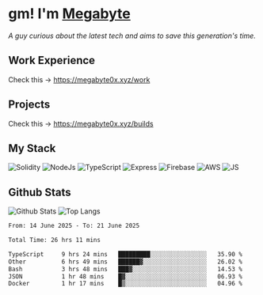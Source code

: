 # gm! I'm [Megabyte](https://megabyte0x.xyz/)

*A guy curious about the latest tech and aims to save this generation's time.*

## Work Experience

Check this -> https://megabyte0x.xyz/work

## Projects

Check this -> https://megabyte0x.xyz/builds

## My Stack

![Solidity](https://img.shields.io/badge/solidity-grey?style=for-the-badge&logo=solidity&logoColor=Green)
![NodeJs](https://img.shields.io/badge/NODE_JS-grey?style=for-the-badge&logo=nodedotjs&logoColor=Green)
![TypeScript](https://img.shields.io/badge/TS-grey?style=for-the-badge&logo=typescript&logoColor=Green)
![Express](https://img.shields.io/badge/EXPRESS-grey?style=for-the-badge&logo=EXPRESS&logoColor=Green)
![Firebase](https://img.shields.io/badge/EXPRESS-grey?style=for-the-badge&logo=EXPRESS&logoColor=Green)
![AWS](https://img.shields.io/badge/AWS-grey?style=for-the-badge&logo=amazonaws&logoColor=Yellow)
![JS](https://img.shields.io/badge/JS-grey?style=for-the-badge&logo=javascript&logoColor=Green)

## Github Stats

![Github Stats](https://github-readme-stats.vercel.app/api?username=megabyte0x&show_icons=true&theme=dark&hide_border=true&bg_color=0D1117) ![Top Langs](https://github-readme-stats.vercel.app/api/top-langs/?username=megabyte0x&layout=compact&theme=dark)

<!--START_SECTION:waka-->

```txt
From: 14 June 2025 - To: 21 June 2025

Total Time: 26 hrs 11 mins

TypeScript     9 hrs 24 mins   █████████░░░░░░░░░░░░░░░░   35.90 %
Other          6 hrs 49 mins   ██████▓░░░░░░░░░░░░░░░░░░   26.02 %
Bash           3 hrs 48 mins   ███▓░░░░░░░░░░░░░░░░░░░░░   14.53 %
JSON           1 hr 48 mins    █▓░░░░░░░░░░░░░░░░░░░░░░░   06.93 %
Docker         1 hr 17 mins    █▒░░░░░░░░░░░░░░░░░░░░░░░   04.96 %
```

<!--END_SECTION:waka-->


